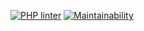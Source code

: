 [![PHP linter](https://github.com/L1kaf/Kinopoisk-Lite/actions/workflows/main.yml/badge.svg)](https://github.com/L1kaf/Kinopoisk-Lite/actions/workflows/main.yml)
[![Maintainability](https://api.codeclimate.com/v1/badges/ba1854be3f8b2a5282da/maintainability)](https://codeclimate.com/github/L1kaf/Kinopoisk-Lite/maintainability)
